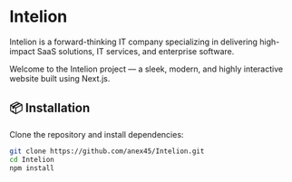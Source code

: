 # Intelion

Intelion is a forward-thinking IT company specializing in delivering high-impact SaaS solutions, IT services, and enterprise software.

Welcome to the Intelion project — a sleek, modern, and highly interactive website built using Next.js.

## 📦 Installation

Clone the repository and install dependencies:
```bash
git clone https://github.com/anex45/Intelion.git
cd Intelion
npm install
